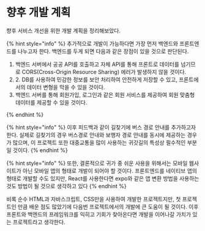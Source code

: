 # 향후 개발 계획

향후 서비스 개선을 위한 개발 계획을 정리해보았다.&#x20;

{% hint style="info" %}
추가적으로 개발이 가능하다면 가장 먼저 백엔드와 프론트엔드를 나누고자 한다. 백엔드를 두게 되면 다음과 같은 장점이 있을 것으로 판단된다.



1. 백엔드 서버에서 공공 API를 호출하고 자체 API를 통해 프론트로 데이터를 넘기므로 CORS(Cross-Origin Resource Sharing) 에러가 발생하지 않을 것이다.
2. 2\. DB를 사용하여 민감한 정보를 보안 처리하여 안전하게 저장할 수 있고, 프론트에서의 데이터 변형을 막을 수 있을 것이다.
3. 백엔드 서버를 통해 회원가입, 로그인과 같은 회원 서비스를 제공하여 회원 맞춤형 데이터를 제공할 수 있을 것이다.


{% endhint %}

{% hint style="info" %}
이후 피드백과 같이 길찾기에 버스 경로 안내를 추가하고자 한다. 실제로 길찾기의 경우 버스경로 안내와 보행자 경로 안내를 동시에 제공하는 경우가 많으며, 이 프로젝트 또한 대중교통을 많이 사용하는 귀갓길의 특성상 필수적인 부분일 것이다.
{% endhint %}

{% hint style="info" %}
또한, 결론적으로 귀가 중 쉬운 사용을 위해서는 모바일 웹사이트가 아닌 모바일 앱의 형태로 개발이 되어야 할 것이다. 프론트엔드를 네이티브 앱의 형태로 개발할 수도 있지만, React를 사용한다면 expo와 같은 앱 변환 방법을 사용하는 것도 방법이 될 것으로 생각하고 있다
{% endhint %}



비록 순수 HTML과 자바스크립트, CSS만을 사용하여 개발한 프로젝트지만, 첫 프로젝트인 만큼 배운 점도 많았기에 다음번 프로젝트에서의 개발에 큰 도움이 될 것이다. 이후 프론트와 백엔드의 프레임워크를 익히고 기회가 찾아온다면 개발을 이어나갈 가치가 있는 프로젝트라고 생각한다.

